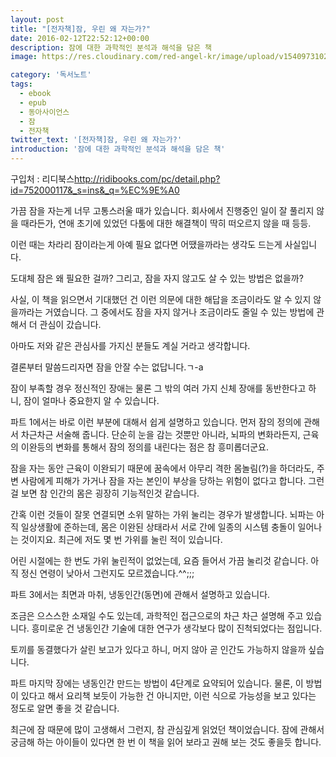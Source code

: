 ```yaml
---
layout: post
title: "[전자책]잠, 우린 왜 자는가?"
date: 2016-02-12T22:52:12+00:00
description: 잠에 대한 과학적인 분석과 해석을 담은 책
image: https://res.cloudinary.com/red-angel-kr/image/upload/v1540973102/blog_img/sleep.jpg

category: '독서노트'  
tags: 
  - ebook
  - epub
  - 동아사이언스
  - 잠
  - 전자책
twitter_text: '[전자책]잠, 우린 왜 자는가?'
introduction: '잠에 대한 과학적인 분석과 해석을 담은 책'
---
```


구입처 : 리디북스<http://ridibooks.com/pc/detail.php?id=752000117&_s=ins&_q=%EC%9E%A0>

가끔 잠을 자는게 너무 고통스러울 때가 있습니다. 회사에서 진행중인 일이 잘 풀리지 않을 때라든가, 연애 초기에 있었던 다툼에 대한 해결책이 딱히 떠오르지 않을 때 등등.

이런 때는 차라리 잠이라는게 아예 필요 없다면 어땠을까라는 생각도 드는게 사실입니다.

도대체 잠은 왜 필요한 걸까? 그리고, 잠을 자지 않고도 살 수 있는 방법은 없을까?

사실, 이 책을 읽으면서 기대했던 건 이런 의문에 대한 해답을 조금이라도 알 수 있지 않을까라는 거였습니다. 그 중에서도 잠을 자지 않거나 조금이라도 줄일 수 있는 방법에 관해서 더 관심이 갔습니다.
  
아마도 저와 같은 관심사를 가지신 분들도 계실 거라고 생각합니다.

결론부터 말씀드리자면 잠을 안잘 수는 없답니다.ㄱ-a

잠이 부족할 경우 정신적인 장애는 물론 그 밖의 여러 가지 신체 장애를 동반한다고 하니, 잠이 얼마나 중요한지 알 수 있습니다.

파트 1에서는 바로 이런 부분에 대해서 쉽게 설명하고 있습니다. 먼저 잠의 정의에 관해서 차근차근 서술해 줍니다. 단순히 눈을 감는 것뿐만 아니라, 뇌파의 변화라든지, 근육의 이완등의 변화를 통해서 잠의 정의를 내린다는 점은 참 흥미롭더군요.

잠을 자는 동안 근육이 이완되기 때문에 꿈속에서 아무리 격한 몸놀림(?)을 하더라도, 주변 사람에게 피해가 가거나 잠을 자는 본인이 부상을 당하는 위험이 없다고 합니다. 그런걸 보면 참 인간의 몸은 굉장히 기능적인것 같습니다.

간혹 이런 것들이 잘못 연결되면 소위 말하는 가위 눌리는 경우가 발생합니다. 뇌파는 아직 일상생활에 준하는데, 몸은 이완된 상태라서 서로 간에 일종의 시스템 충돌이 일어나는 것이지요. 최근에 저도 몇 번 가위를 눌린 적이 있습니다.

어린 시절에는 한 번도 가위 눌린적이 없었는데, 요즘 들어서 가끔 눌리것 같습니다. 아직 정신 연령이 낮아서 그런지도 모르겠습니다.^^;;;

파트 3에서는 최면과 마취, 냉동인간(동면)에 관해서 설명하고 있습니다.
  
조금은 으스스한 소재일 수도 있는데, 과학적인 접근으로의 차근 차근 설명해 주고 있습니다. 흥미로운 건 냉동인간 기술에 대한 연구가 생각보다 많이 진척되었다는 점입니다.

토끼를 동결했다가 살린 보고가 있다고 하니, 머지 않아 곧 인간도 가능하지 않을까 싶습니다. 

파트 마지막 장에는 냉동인간 만드는 방법이 4단계로 요약되어 있습니다. 물론, 이 방법이 있다고 해서 요리책 보듯이 가능한 건 아니지만, 이런 식으로 가능성을 보고 있다는 정도로 알면 좋을 것 같습니다.

최근에 잠 때문에 많이 고생해서 그런지, 참 관심깊게 읽었던 책이었습니다. 잠에 관해서 궁금해 하는 아이들이 있다면 한 번 이 책을 읽어 보라고 권해 보는 것도 좋을듯 합니다.